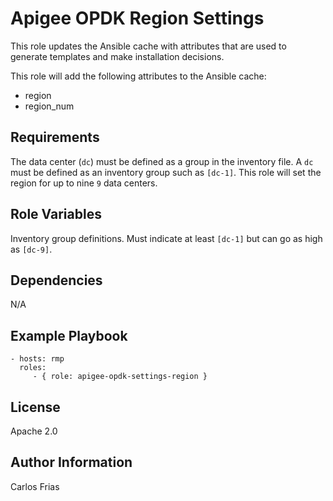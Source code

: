 Apigee OPDK Region Settings
=========

This role updates the Ansible cache with attributes that are used to generate templates and make 
installation decisions. 

This role will add the following attributes to the Ansible cache: 
* region
* region_num

Requirements
------------

The data center (`dc`) must be defined as a group in the inventory file.  A `dc` must be defined as 
an inventory group such as `[dc-1]`. This role will set the region for up to nine `9` data centers.

Role Variables
--------------

Inventory group definitions. Must indicate at least `[dc-1]` but can go as high as `[dc-9]`.

Dependencies
------------

N/A


Example Playbook
----------------

    - hosts: rmp
      roles:
         - { role: apigee-opdk-settings-region }

License
-------

Apache 2.0

Author Information
------------------

Carlos Frias

